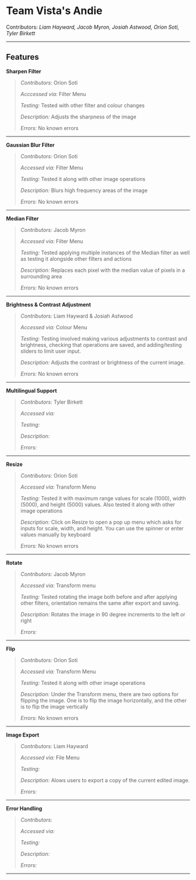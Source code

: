 # Team Vista's Andie

Contributors: *Liam Hayward, Jacob Myron, Josiah Astwood, Orion Soti, Tyler Birkett*

----

## Features

**Sharpen Filter**

> *Contributors:* Orion Soti
>
> *Acccessed via:* Filter Menu
>
> *Testing:* Tested with other filter and colour changes
>
> *Description:* Adjusts the sharpness of the image
>
> *Errors:* No known errors
---


**Gaussian Blur Filter**

> *Contributors:* Orion Soti
>
> *Accessed via:* Filter Menu
>
> *Testing:* Tested it along with other image operations
>
> *Description:* Blurs high frequency areas of the image
>
> *Errors:* No known errors
---

**Median Filter**

> *Contributors:* Jacob Myron
>
> *Accessed via:* Filter Menu
>
> *Testing:* Tested applying multiple instances of the Median filter as well as testing it alongside other filters and actions
>
> *Description:* Replaces each pixel with the median value of pixels in a surrounding area
>
> *Errors:* No known errors
---

**Brightness & Contrast Adjustment**

> *Contributors:* Liam Hayward & Josiah Astwood
>
> *Accessed via:* Colour Menu
>
> *Testing:* Testing involved making various adjustments to contrast and brightness, checking that operations are saved, and adding/testing sliders to limit user input.
>
> *Description:* Adjusts the contrast or brightness of the current image.
>
> *Errors:* No known errors
---

**Multilingual Support**

> *Contributors:* Tyler Birkett
> 
> *Accessed via:* 
>
> *Testing:* 
>
> *Description:*
>
> *Errors:*
---

**Resize**

> *Contributors:* Orion Soti
> 
> *Accessed via:* Transform Menu
>
> *Testing:* Tested it with maximum range values for scale (1000), width (5000), and height (5000) values. Also tested it along with other image operations
>
> *Description:* Click on Resize to open a pop up menu which asks for inputs for scale, width, and height. You can use the spinner or enter values manually by keyboard
>
> *Errors:* No known errors
---

**Rotate**

> *Contributors:* Jacob Myron
> 
> *Accessed via:* Transform menu
>
> *Testing:* Tested rotating the image both before and after applying other filters, orientation remains the same after export and saving.
>
> *Description:* Rotates the image in 90 degree increments to the left or right
>
> *Errors:*
---

**Flip**

> *Contributors:* Orion Soti
> 
> *Accessed via:* Transform Menu
>
> *Testing:* Tested it along with other image operations
>
> *Description:* Under the Transform menu, there are two options for flipping the image. One is to flip the image horizontally, and the other is to flip the image vertically
>
> *Errors:* No known errors
---

**Image Export**

> *Contributors:* Liam Hayward
> 
> *Accessed via:* File Menu
>
> *Testing:*   
>
> *Description:* Alows users to export a copy of the current edited image. 
>
> *Errors:* 
---

**Error Handling**

> *Contributors:*
> 
> *Accessed via:* 
>
> *Testing:* 
>
> *Description:*
>
> *Errors:*
---



